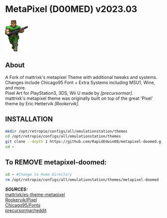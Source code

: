 # MetaPixel (D00MED) v2023.03
![console.png](https://raw.githubusercontent.com/RapidEdwin08/es-theme-metapixel-doomed/master/ports/console.png )  

About
-----

A Fork of mattrixk's metapixel Theme with additional tweaks and systems.  
Changes include Chicago95 Font + Extra Systems including MSU1, Wine, and more.  
Pixel Art for PlayStation3, 3DS, Wii U made by *[precursormar]*.  
mattrixk's metapixel theme was originally built on top of the great 'Pixel' theme by Eric Hettervik *[Rookervik]*.  

## INSTALLATION
```bash
mkdir /opt/retropie/configs/all/emulationstation/themes
cd /opt/retropie/configs/all/emulationstation/themes
git clone --depth 1 https://github.com/RapidEdwin08/metapixel-doomed.git
cd ~	
```  

## To REMOVE metapixel-doomed:  
```bash
cd ~ #Change to Home Directory
rm /opt/retropie/configs/all/emulationstation/themes/metapixel-doomed -R -f #ALWAYS PROCEED WITH CAUTION USING rm .. -R -f
```

***SOURCES:***  
[mattrixk/es-theme-metapixel](https://github.com/mattrixk/es-theme-metapixel)  
[Rookervik/Pixel](https://github.com/RetroPie/es-theme-pixel)  
[Chicago95/Fonts](https://github.com/grassmunk/Chicago95/tree/master/Fonts/vga_font)  
[precursormar/reddit](https://www.reddit.com/r/emulation/comments/8tlyty/ive_updated_emulationstations_pixel_theme_by/)  

